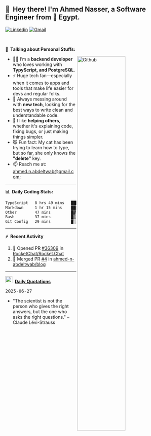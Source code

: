 <!-- Your title -->
## 👋&nbsp; Hey there! I'm Ahmed Nasser, a Software Engineer from 🚀 Egypt.
<!-- Your badges
You can use the website to generate badges: https://shields.io/
-->

[![Linkedin](https://img.shields.io/badge/-LinkedIn-blue?style=flat&logo=Linkedin&logoColor=white)](https://www.linkedin.com/in/ahmed-n-abdeltwab/)
[![Gmail](https://img.shields.io/badge/-Gmail-c14438?style=flat&logo=Gmail&logoColor=white)](mailto:ahmed.n.abdeltwab+githubProfile1@gmail.com)

&nbsp;

<!-- Talking about you -->
**🚀&nbsp; Talking about Personal Stuffs:**

<!-- Any image aligned to the right. Beware the width -->
<img width="55%" align="right" alt="Github" src="https://raw.githubusercontent.com/onimur/.github/master/.resources/git-header.svg" />

- 👨‍💻 I’m a **backend developer** who loves working with **TypyScript, and PostgreSQL**.  
- ⚡ Huge tech fan—especially when it comes to apps and tools that make life easier for devs and regular folks.  
- 🌱 Always messing around with **new tech**, looking for the best ways to write clean and understandable code.  
- 🤝 I like **helping others**, whether it's explaining code, fixing bugs, or just making things simpler.  
- 😸 Fun fact: My cat has been trying to learn how to type, but so far, she only knows the **"delete"** key.  
- 📫 Reach me at: [ahmed.n.abdeltwab@gmail.com](mailto:ahmed.n.abdeltwab+githubProfile2@gmail.com);

---

**📊&nbsp; Daily Coding Stats:**
<!--START_SECTION:waka-->

```txt
TypeScript   8 hrs 49 mins   █████████████████▒░░░░░░░   68.96 %
Markdown     1 hr 15 mins    ██▒░░░░░░░░░░░░░░░░░░░░░░   09.78 %
Other        47 mins         █▓░░░░░░░░░░░░░░░░░░░░░░░   06.23 %
Bash         37 mins         █▒░░░░░░░░░░░░░░░░░░░░░░░   04.82 %
Git Config   29 mins         █░░░░░░░░░░░░░░░░░░░░░░░░   03.78 %
```

<!--END_SECTION:waka-->

---

**:zap:&nbsp; Recent Activity**

<!--START_SECTION:activity-->
1. 💪 Opened PR [#36309](https://github.com/RocketChat/Rocket.Chat/pull/36309) in [RocketChat/Rocket.Chat](https://github.com/RocketChat/Rocket.Chat)
2. 🎉 Merged PR [#4](https://github.com/ahmed-n-abdeltwab/blog/pull/4) in [ahmed-n-abdeltwab/blog](https://github.com/ahmed-n-abdeltwab/blog)
<!--END_SECTION:activity-->



---

<span><img src="https://emojis.slackmojis.com/emojis/images/1621024394/39092/cat-roll.gif?1621024394" width="22" style="pointer-events: none;" />&nbsp; <a href="https://github.com/ahmed-n-abdeltwab/ahmed-n-abdeltwab/blob/master/quotations.md"><strong>Daily Quotations</strong></a></span>

<kbd>2025-06-27</kbd>

- "The scientist is not the person who gives the right answers, but the one who asks the right questions." – Claude Lévi-Strauss

<!-- Randomly taken from quotations.md -->
